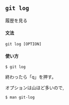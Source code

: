 ## `git log`

履歴を見る

#### 文法

```
git log [OPTION]
```

#### 使い方

```
$ git log
```

終わったら「q」を押す。

オプションは山ほど多いので,

```
$ man git-log
```
